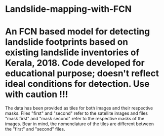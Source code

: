 # Landslide-mapping-with-FCN
# An FCN based model for detecting landslide footprints based on existing landslide inventories of Kerala, 2018. Code developed for educational purpose; doesn't reflect ideal conditions for detection. Use with caution !!!

The data has been provided as tiles for both images and their respective masks. Files "first" and "second" refer to the satellite images and files "mask first" and "mask second" refer to the respective masks of the images. Bear in mind, the nomenclature of the tiles are different between the "first" and "second" files. 



